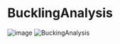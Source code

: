 # BucklingAnalysis

![image](https://github.com/user-attachments/assets/92cfc9f8-9ec7-4c63-9c84-81ec9449a9e1)
![BuckingAnalysis](https://github.com/user-attachments/assets/d93a3ad9-cda3-47f4-a766-91f4bc84f6ab)
